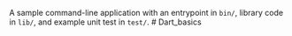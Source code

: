 A sample command-line application with an entrypoint in `bin/`, library code
in `lib/`, and example unit test in `test/`.
#   D a r t _ b a s i c s  
 